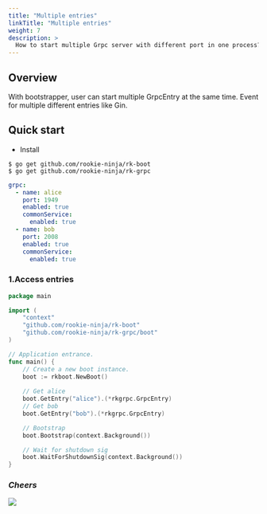 ```yaml
---
title: "Multiple entries"
linkTitle: "Multiple entries"
weight: 7
description: >
  How to start multiple Grpc server with different port in one process?
---
```


## Overview
With bootstrapper, user can start multiple GrpcEntry at the same time. Event for multiple different entries like Gin.

## Quick start
- Install

```shell script
$ go get github.com/rookie-ninja/rk-boot
$ go get github.com/rookie-ninja/rk-grpc
```

```yaml
grpc:
  - name: alice
    port: 1949
    enabled: true
    commonService:
      enabled: true
  - name: bob
    port: 2008
    enabled: true
    commonService:
      enabled: true
```

### 1.Access entries
```go
package main

import (
	"context"
	"github.com/rookie-ninja/rk-boot"
	"github.com/rookie-ninja/rk-grpc/boot"
)

// Application entrance.
func main() {
	// Create a new boot instance.
	boot := rkboot.NewBoot()
    
    // Get alice
	boot.GetEntry("alice").(*rkgrpc.GrpcEntry)
    // Get bob
    boot.GetEntry("bob").(*rkgrpc.GrpcEntry)

	// Bootstrap
	boot.Bootstrap(context.Background())

	// Wait for shutdown sig
	boot.WaitForShutdownSig(context.Background())
}
```

### _**Cheers**_
![](/bootstrapper/user-guide/cheers.png)